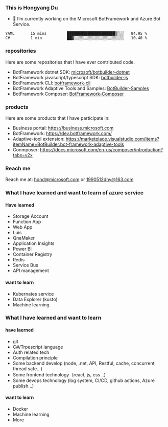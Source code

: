 ### This is Hongyang Du
- 🔭 I’m currently working on the Microsoft BotFramework and Azure Bot Service.

<!--START_SECTION:waka-->
```text
YAML       15 mins         █████████████████████▒░░░   84.95 % 
C#         1 min           ██▓░░░░░░░░░░░░░░░░░░░░░░   10.40 % 
```
<!--END_SECTION:waka-->

### repositories
Here are some repositories that I have ever contributed code.
- BotFramework dotnet SDK: [microsoft/botbuilder-dotnet](https://github.com/Microsoft/botbuilder-dotnet)
- BotFramework javascript/typescript SDK: [botbuilder-js](https://github.com/Microsoft/botbuilder-js)
- BotFramework CLI: [botframework-cli](https://github.com/microsoft/botframework-cli)
- BotFramework Adaptive Tools and Samples: [BotBuilder-Samples](https://github.com/Microsoft/BotBuilder-Samples)
- BotFramework Composer: [BotFramework-Composer](https://github.com/microsoft/BotFramework-Composer)

###  products
Here are some products that I have participate in:
- Business portal: https://business.microsoft.com
- BotFramework: https://dev.botframework.com/
- Adaptive-tool extension: https://marketplace.visualstudio.com/items?itemName=BotBuilder.bot-framework-adaptive-tools
- Conmposer: https://docs.microsoft.com/en-us/composer/introduction?tabs=v2x

### Reach me
Reach me at: hond@microsoft.com or 1990512dhy@163.com

### What I have learned and want to learn of azure service
#### Have learned
- Storage Account
- Function App
- Web App
- Luis
- QnaMaker
- Application Insights
- Power BI
- Container Registry
- Redis
- Service Bus
- API management

#### want to learn
- Kubernates service
- Data Explorer (kusto)
- Machine learning

### What I have learned and want to learn
#### have laerned
- git
- C#/Trpescript language
- Auth related tech
- Compilation principle
- Some backend develop (node, .net, API, Restful, cache, concurrent, thread safe...)
- Some frontend technology（react, js, css ..)
- Some devops technology (log system, CI/CD, github actions, Azure publish...)


#### want to learn
- Docker
- Machine learning
- More
